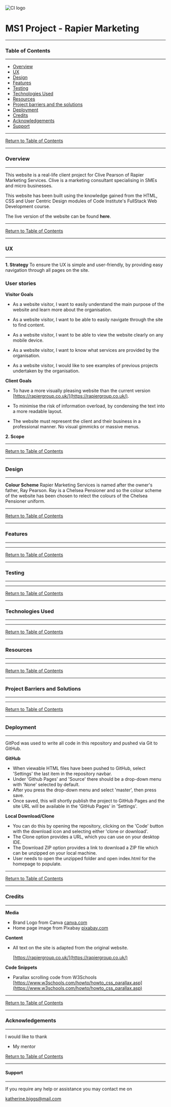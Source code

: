 ![CI logo](https://codeinstitute.s3.amazonaws.com/fullstack/ci_logo_small.png)

# MS1 Project - Rapier Marketing

** **
### **Table of Contents**

** **

*   [Overview](#overview)
*   [UX](#ux)
*   [Design](#design)
*   [Features](#features)
*   [Testing](#testing)
*   [Technologies Used](#technologies-used)
*   [Resources](#resources)
*   [Project barriers and the solutions](#project-barriers-and-the-solutions)
*   [Deployment](#deployment)
*   [Credits](#credits)
*   [Acknowledgements](#acknowledgements)
*   [Support](#support)

** **

[Return to Table of Contents](#table-of-contents)

** **

### **Overview**

** **

This website is a real-life client project for Clive Pearson of Rapier Marketing Services.  Clive is a marketing consultant specialising in SMEs and micro businesses.

This website has been built using the knowledge gained from the HTML, CSS and User Centric Design modules of Code Institute's FullStack Web Development course.

The live version of the website can be found __here__.

** **

[Return to Table of Contents](#table-of-contents)

** **

### **UX**

** **

**1. Strategy**
To ensure the UX is simple and user-friendly, by providing easy navigation through all pages on the site.

### **User stories**

**Visitor Goals**

* As a website visitor, I want to easily understand the main purpose of the website and learn more about the organisation.

* As a website visitor, I want to be able to easily navigate through the site to find content.

* As a website visitor, I want to be able to view the website clearly on any mobile device.

* As a website visitor, I want to know what services are provided by the organisation.

* As a website visitor, I would like to see examples of previous projects undertaken by the organisation.

**Client Goals**

* To have a more visually pleasing website than the current version [https://rapiergroup.co.uk/](https://rapiergroup.co.uk/).

* To minimise the risk of information overload, by condensing the text into a more readable layout.

* The website must represent the client and their business in a professional manner.  No visual gimmicks or massive menus.

**2. Scope**



** **

[Return to Table of Contents](#table-of-contents)

** **

### **Design**

** **
**Colour Scheme**
Rapier Marketing Services is named after the owner's father, Ray Pearson.  Ray is a Chelsea Pensioner and so the colour scheme of the website has been chosen to relect the colours of the Chelsea Pensioner uniform.


** **

[Return to Table of Contents](#table-of-contents)

** **

### **Features**

** **





** **

[Return to Table of Contents](#table-of-contents)

** **

### **Testing**

** **




** **

[Return to Table of Contents](#table-of-contents)

** **

### **Technologies Used**

** **

** **

[Return to Table of Contents](#table-of-contents)

** **

### **Resources**

** **

** **

[Return to Table of Contents](#table-of-contents)

** **

### **Project Barriers and Solutions**

** **

** **

[Return to Table of Contents](#table-of-contents)

** **

### **Deployment**

** **

GitPod was used to write all code in this repository and pushed via Git to GitHub.

**GitHub**

*   When viewable HTML files have been pushed to GitHub, select 'Settings' the last item in the repository navbar. 
*   Under 'Github Pages' and 'Source' there should be a drop-down menu with 'None' selected by default.
*   After you press the drop-down menu and select 'master', then press save.
*   Once saved, this will shortly publish the project to GitHub Pages and the site URL will be available in the 'GitHub Pages' in 'Settings'.

**Local Download/Clone**

*   You can do this by opening the repository, clicking on the 'Code' button with the download icon and selecting either 'clone or download'.
*   The Clone option provides a URL, which you can use on your desktop IDE.
*   The Download ZIP option provides a link to download a ZIP file which can be unzipped on your local machine.
*   User needs to open the unzipped folder and open index.html for the homepage to populate.

** **

[Return to Table of Contents](#table-of-contents)

** **

### **Credits**

** **

**Media**

*   Brand Logo from Canva [canva.com](https://www.canva.com/)
*	Home page image from Pixabay [pixabay.com](https://pixabay.com/)

**Content**

*   All text on the site is adapted from the original website.

	[https://rapiergroup.co.uk/](https://rapiergroup.co.uk/)

**Code Snippets**

*	Parallax scrolling code from W3Schools [https://www.w3schools.com/howto/howto_css_parallax.asp](https://www.w3schools.com/howto/howto_css_parallax.asp)

** **

[Return to Table of Contents](#table-of-contents)

** **

### **Acknowledgements**

** **

I would like to thank

* My mentor

[Return to Table of Contents](#table-of-contents)

** **

#### **Support**

** **

If you require any help or assistance you may contact me on 

katherine.biggs@mail.com